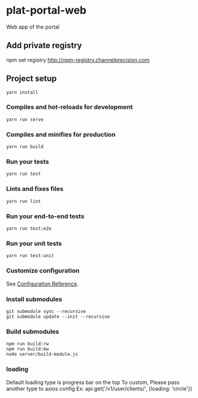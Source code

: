 # plat-portal-web

Web app of the portal

## Add private registry
npm set registry http://npm-registry.channelprecision.com

## Project setup
```
yarn install
```

### Compiles and hot-reloads for development
```
yarn run serve
```

### Compiles and minifies for production
```
yarn run build
```

### Run your tests
```
yarn run test
```

### Lints and fixes files
```
yarn run lint
```

### Run your end-to-end tests
```
yarn run test:e2e
```

### Run your unit tests
```
yarn run test:unit
```

### Customize configuration
See [Configuration Reference](https://cli.vuejs.org/config/).

### Install submodules
```
git submodule sync --recursive
git submodule update --init --recursive

```
### Build submodules
```
npm run build:rw
npm run build:mw
node server/build-module.js
```

### loading
Default loading type is progress bar on the top
To custom, Please pass another type to axios config
Ex: api.get('/v1/user/clients/', {loading: 'circle'})
